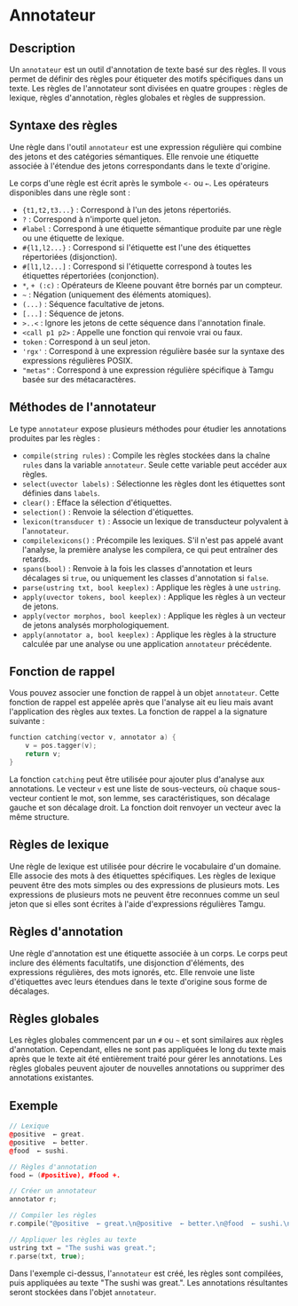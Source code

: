 # Annotateur

## Description

Un `annotateur` est un outil d'annotation de texte basé sur des règles. Il vous permet de définir des règles pour étiqueter des motifs spécifiques dans un texte. Les règles de l'annotateur sont divisées en quatre groupes : règles de lexique, règles d'annotation, règles globales et règles de suppression.

## Syntaxe des règles

Une règle dans l'outil `annotateur` est une expression régulière qui combine des jetons et des catégories sémantiques. Elle renvoie une étiquette associée à l'étendue des jetons correspondants dans le texte d'origine.

Le corps d'une règle est écrit après le symbole `<-` ou `←`. Les opérateurs disponibles dans une règle sont :

- `{t1,t2,t3...}` : Correspond à l'un des jetons répertoriés.
- `?` : Correspond à n'importe quel jeton.
- `#label` : Correspond à une étiquette sémantique produite par une règle ou une étiquette de lexique.
- `#{l1,l2...}` : Correspond si l'étiquette est l'une des étiquettes répertoriées (disjonction).
- `#[l1,l2...]` : Correspond si l'étiquette correspond à toutes les étiquettes répertoriées (conjonction).
- `*`, `+ (:c)` : Opérateurs de Kleene pouvant être bornés par un compteur.
- `~` : Négation (uniquement des éléments atomiques).
- `(...)` : Séquence facultative de jetons.
- `[...]` : Séquence de jetons.
- `>..<` : Ignore les jetons de cette séquence dans l'annotation finale.
- `<call p1 p2>` : Appelle une fonction qui renvoie vrai ou faux.
- `token` : Correspond à un seul jeton.
- `'rgx'` : Correspond à une expression régulière basée sur la syntaxe des expressions régulières POSIX.
- `"metas"` : Correspond à une expression régulière spécifique à Tamgu basée sur des métacaractères.

## Méthodes de l'annotateur

Le type `annotateur` expose plusieurs méthodes pour étudier les annotations produites par les règles :

- `compile(string rules)` : Compile les règles stockées dans la chaîne `rules` dans la variable `annotateur`. Seule cette variable peut accéder aux règles.
- `select(uvector labels)` : Sélectionne les règles dont les étiquettes sont définies dans `labels`.
- `clear()` : Efface la sélection d'étiquettes.
- `selection()` : Renvoie la sélection d'étiquettes.
- `lexicon(transducer t)` : Associe un lexique de transducteur polyvalent à l'`annotateur`.
- `compilelexicons()` : Précompile les lexiques. S'il n'est pas appelé avant l'analyse, la première analyse les compilera, ce qui peut entraîner des retards.
- `spans(bool)` : Renvoie à la fois les classes d'annotation et leurs décalages si `true`, ou uniquement les classes d'annotation si `false`.
- `parse(ustring txt, bool keeplex)` : Applique les règles à une `ustring`.
- `apply(uvector tokens, bool keeplex)` : Applique les règles à un vecteur de jetons.
- `apply(vector morphos, bool keeplex)` : Applique les règles à un vecteur de jetons analysés morphologiquement.
- `apply(annotator a, bool keeplex)` : Applique les règles à la structure calculée par une analyse ou une application `annotateur` précédente.

## Fonction de rappel

Vous pouvez associer une fonction de rappel à un objet `annotateur`. Cette fonction de rappel est appelée après que l'analyse ait eu lieu mais avant l'application des règles aux textes. La fonction de rappel a la signature suivante :

```cpp
function catching(vector v, annotator a) {
    v = pos.tagger(v);
    return v;
}
```

La fonction `catching` peut être utilisée pour ajouter plus d'analyse aux annotations. Le vecteur `v` est une liste de sous-vecteurs, où chaque sous-vecteur contient le mot, son lemme, ses caractéristiques, son décalage gauche et son décalage droit. La fonction doit renvoyer un vecteur avec la même structure.

## Règles de lexique

Une règle de lexique est utilisée pour décrire le vocabulaire d'un domaine. Elle associe des mots à des étiquettes spécifiques. Les règles de lexique peuvent être des mots simples ou des expressions de plusieurs mots. Les expressions de plusieurs mots ne peuvent être reconnues comme un seul jeton que si elles sont écrites à l'aide d'expressions régulières Tamgu.

## Règles d'annotation

Une règle d'annotation est une étiquette associée à un corps. Le corps peut inclure des éléments facultatifs, une disjonction d'éléments, des expressions régulières, des mots ignorés, etc. Elle renvoie une liste d'étiquettes avec leurs étendues dans le texte d'origine sous forme de décalages.

## Règles globales

Les règles globales commencent par un `#` ou `~` et sont similaires aux règles d'annotation. Cependant, elles ne sont pas appliquées le long du texte mais après que le texte ait été entièrement traité pour gérer les annotations. Les règles globales peuvent ajouter de nouvelles annotations ou supprimer des annotations existantes.

## Exemple

```cpp
// Lexique
@positive  ← great.
@positive  ← better.
@food  ← sushi.

// Règles d'annotation
food ← (#positive), #food +.

// Créer un annotateur
annotator r;

// Compiler les règles
r.compile("@positive  ← great.\n@positive  ← better.\n@food  ← sushi.\nfood ← (#positive), #food +.");

// Appliquer les règles au texte
ustring txt = "The sushi was great.";
r.parse(txt, true);
```

Dans l'exemple ci-dessus, l'`annotateur` est créé, les règles sont compilées, puis appliquées au texte "The sushi was great.". Les annotations résultantes seront stockées dans l'objet `annotateur`.
